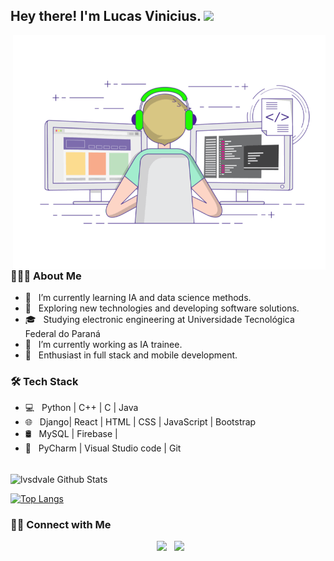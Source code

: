 <h2> Hey there! I'm Lucas Vinicius. <img src="https://github.com/souvikguria98/souvikguria98/blob/master/Hi.gif" width="25"></h2>
<img align="right" alt="GIF" src="https://raw.githubusercontent.com/devSouvik/devSouvik/master/gif3.gif" width="500"/>

<h3> 👨🏻‍💻 About Me </h3>

- 🔭 &nbsp; I’m currently learning IA and data science methods.
- 🤔 &nbsp; Exploring new technologies and developing software solutions.
- 🎓 &nbsp; Studying electronic engineering at Universidade Tecnológica Federal do Paraná
- 💼 &nbsp; I’m currently working as IA trainee.
- 🌱 &nbsp; Enthusiast in full stack and mobile development.

<h3>🛠 Tech Stack</h3>

- 💻 &nbsp; Python | C++ | C | Java  
- 🌐 &nbsp; Django| React | HTML | CSS | JavaScript | Bootstrap 
- 🛢 &nbsp; MySQL | Firebase |
- 🔧 &nbsp; PyCharm | Visual Studio code | Git

<br>

<img align="center" src="https://github-readme-stats.vercel.app/api?username=lvsdvale&include_all_commits=true&count_private=true&show_icons=true&line_height=20&title_color=7A7ADB&icon_color=2234AE&text_color=D3D3D3&bg_color=0,000000,130F40" alt="lvsdvale Github Stats">

</br>

[![Top Langs](https://github-readme-stats.vercel.app/api/top-langs/?username=lvsdvale&layout=compact&text_color=daf7dc&bg_color=151515)](https://github.com/lvsdvale/github-readme-stats)


<h3> 🤝🏻 Connect with Me </h3>

<p align="center">
&nbsp; <a href="https://www.linkedin.com/in/lucas-vinicius-sillis-do-vale-7b2a1a1b3/" target="_blank" rel="noopener noreferrer"><img src="https://img.icons8.com/plasticine/100/000000/linkedin.png" width="50" /></a>
&nbsp; <a href="mailto:lucasvinicius557@gmail.com" target="_blank" rel="noopener noreferrer"><img src="https://img.icons8.com/plasticine/100/000000/gmail.png"  width="50" /></a>
</p>
